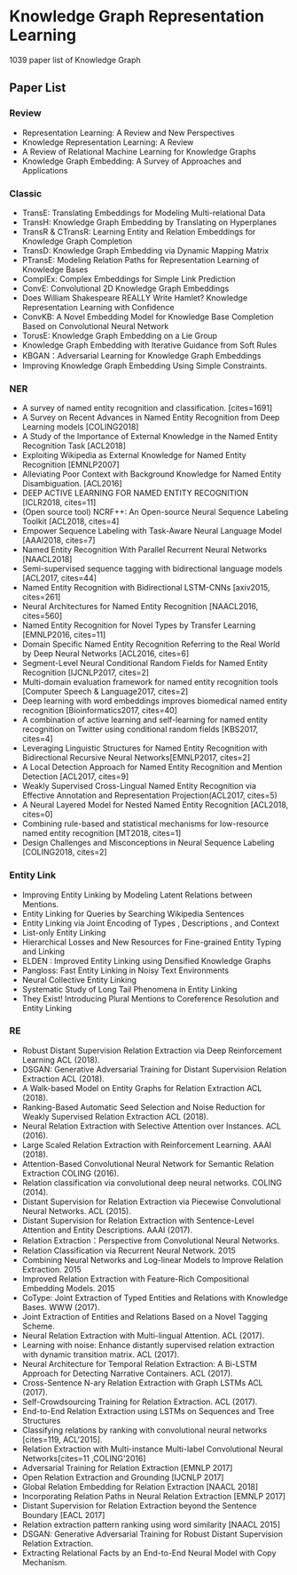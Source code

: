 # Knowledge Graph Representation Learning
1039 paper list of Knowledge Graph

## Paper List

### Review

- Representation Learning: A Review and New Perspectives
- Knowledge Representation Learning: A Review
- A Review of Relational Machine Learning for Knowledge Graphs
- Knowledge Graph Embedding: A Survey of Approaches and Applications

### Classic

- TransE: Translating Embeddings for Modeling Multi-relational Data
- TransH: Knowledge Graph Embedding by Translating on Hyperplanes
- TransR & CTransR: Learning Entity and Relation Embeddings for Knowledge Graph Completion
- TransD: Knowledge Graph Embedding via Dynamic Mapping Matrix
- PTransE: Modeling Relation Paths for Representation Learning of Knowledge Bases
- ComplEx: Complex Embeddings for Simple Link Prediction
- ConvE: Convolutional 2D Knowledge Graph Embeddings
- Does William Shakespeare REALLY Write Hamlet? Knowledge Representation Learning with Confidence
- ConvKB: A Novel Embedding Model for Knowledge Base Completion Based on Convolutional Neural Network
- TorusE: Knowledge Graph Embedding on a Lie Group
- Knowledge Graph Embedding with Iterative Guidance from Soft Rules
- KBGAN：Adversarial Learning for Knowledge Graph Embeddings
- Improving Knowledge Graph Embedding Using Simple Constraints.

### NER

- A survey of named entity recognition and classification. [cites=1691]
- A Survey on Recent Advances in Named Entity Recognition from Deep Learning models [COLING2018]
- A Study of the Importance of External Knowledge in the Named Entity Recognition Task [ACL2018]
- Exploiting Wikipedia as External Knowledge for Named Entity Recognition [EMNLP2007]
- Alleviating Poor Context with Background Knowledge for Named Entity Disambiguation. [ACL2016]
- DEEP ACTIVE LEARNING FOR NAMED ENTITY RECOGNITION [ICLR2018, cites=11]
- (Open source tool) NCRF++: An Open-source Neural Sequence Labeling Toolkit [ACL2018, cites=4]
- Empower Sequence Labeling with Task-Aware Neural Language Model [AAAI2018, cites=7]
- Named Entity Recognition With Parallel Recurrent Neural Networks [NAACL2018]
- Semi-supervised sequence tagging with bidirectional language models [ACL2017, cites=44]
- Named Entity Recognition with Bidirectional LSTM-CNNs [axiv2015, cites=261]
- Neural Architectures for Named Entity Recognition [NAACL2016, cites=560]
- Named Entity Recognition for Novel Types by Transfer Learning [EMNLP2016, cites=11]
- Domain Specific Named Entity Recognition Referring to the Real World by Deep Neural Networks [ACL2016, cites=6]
- Segment-Level Neural Conditional Random Fields for Named Entity Recognition [IJCNLP2017, cites=2]
- Multi-domain evaluation framework for named entity recognition tools [Computer Speech & Language2017, cites=2]
- Deep learning with word embeddings improves biomedical named entity recognition [Bioinformatics2017, cites=40]
- A combination of active learning and self-learning for named entity recognition on Twitter using conditional random fields [KBS2017, cites=4]
- Leveraging Linguistic Structures for Named Entity Recognition with Bidirectional Recursive Neural Networks[EMNLP2017, cites=2]
- A Local Detection Approach for Named Entity Recognition and Mention Detection [ACL2017, cites=9]
- Weakly Supervised Cross-Lingual Named Entity Recognition via Effective Annotation and Representation Projection(ACL2017, cites=5)
- A Neural Layered Model for Nested Named Entity Recognition [ACL2018, cites=0]
- Combining rule-based and statistical mechanisms for low-resource named entity recognition [MT2018, cites=1]
- Design Challenges and Misconceptions in Neural Sequence Labeling [COLING2018, cites=2]

### Entity Link

- Improving Entity Linking by Modeling Latent Relations between Mentions.
- Entity Linking for Queries by Searching Wikipedia Sentences
- Entity Linking via Joint Encoding of Types , Descriptions , and Context
- List-only Entity Linking
- Hierarchical Losses and New Resources for Fine-grained Entity Typing and Linking
- ELDEN : Improved Entity Linking using Densified Knowledge Graphs
- Pangloss: Fast Entity Linking in Noisy Text Environments
- Neural Collective Entity Linking
- Systematic Study of Long Tail Phenomena in Entity Linking
- They Exist! Introducing Plural Mentions to Coreference Resolution and Entity Linking

### RE
- Robust Distant Supervision Relation Extraction via Deep Reinforcement Learning ACL (2018).
- DSGAN: Generative Adversarial Training for Distant Supervision Relation Extraction ACL (2018).
- A Walk-based Model on Entity Graphs for Relation Extraction ACL (2018).
- Ranking-Based Automatic Seed Selection and Noise Reduction for Weakly Supervised Relation Extraction ACL (2018).
- Neural Relation Extraction with Selective Attention over Instances. ACL (2016).
- Large Scaled Relation Extraction with Reinforcement Learning. AAAI (2018).
- Attention-Based Convolutional Neural Network for Semantic Relation Extraction COLING (2016).
- Relation classification via convolutional deep neural networks. COLING (2014).
- Distant Supervision for Relation Extraction via Piecewise Convolutional Neural Networks. ACL (2015).
- Distant Supervision for Relation Extraction with Sentence-Level Attention and Entity Descriptions. AAAI (2017).
- Relation Extraction：Perspective from Convolutional Neural Networks.
- Relation Classification via Recurrent Neural Network. 2015
- Combining Neural Networks and Log-linear Models to Improve Relation Extraction. 2015
- Improved Relation Extraction with Feature-Rich Compositional Embedding Models. 2015
- CoType: Joint Extraction of Typed Entities and Relations with Knowledge Bases. WWW (2017).
- Joint Extraction of Entities and Relations Based on a Novel Tagging Scheme.
- Neural Relation Extraction with Multi-lingual Attention. ACL (2017).
- Learning with noise: Enhance distantly supervised relation extraction with dynamic transition matrix. ACL (2017).
- Neural Architecture for Temporal Relation Extraction: A Bi-LSTM Approach for Detecting Narrative Containers. ACL (2017).
- Cross-Sentence N-ary Relation Extraction with Graph LSTMs ACL (2017).
- Self-Crowdsourcing Training for Relation Extraction. ACL (2017).
- End-to-End Relation Extraction using LSTMs on Sequences and Tree Structures
- Classifying relations by ranking with convolutional neural networks [cites=119, ACL'2015].
- Relation Extraction with Multi-instance Multi-label Convolutional Neural Networks[cites=11 ,COLING'2016]
- Adversarial Training for Relation Extraction [EMNLP 2017]
- Open Relation Extraction and Grounding [IJCNLP 2017]
- Global Relation Embedding for Relation Extraction [NAACL 2018]
- Incorporating Relation Paths in Neural Relation Extraction [EMNLP 2017]
- Distant Supervision for Relation Extraction beyond the Sentence Boundary [EACL 2017]
- Relation extraction pattern ranking using word similarity [NAACL 2015]
- DSGAN: Generative Adversarial Training for Robust Distant Supervision Relation Extraction.
- Extracting Relational Facts by an End-to-End Neural Model with Copy Mechanism.
